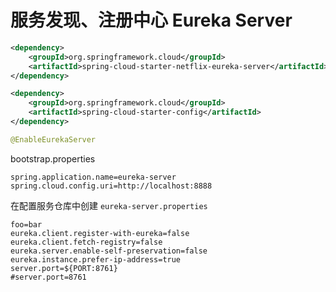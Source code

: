 # 服务发现、注册中心 Eureka Server

```xml
<dependency>
    <groupId>org.springframework.cloud</groupId>
    <artifactId>spring-cloud-starter-netflix-eureka-server</artifactId>
</dependency>

<dependency>
    <groupId>org.springframework.cloud</groupId>
    <artifactId>spring-cloud-starter-config</artifactId>
</dependency>
```

```java
@EnableEurekaServer
```

bootstrap.properties
```properties
spring.application.name=eureka-server
spring.cloud.config.uri=http://localhost:8888
```

在配置服务仓库中创建 `eureka-server.properties`
```properties
foo=bar
eureka.client.register-with-eureka=false
eureka.client.fetch-registry=false
eureka.server.enable-self-preservation=false
eureka.instance.prefer-ip-address=true
server.port=${PORT:8761}
#server.port=8761
```